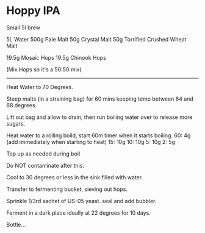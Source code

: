 


# Hoppy IPA

Small 5l brew

5L Water
500g Pale Malt 
50g Crystal Malt
50g Torrified Crushed Wheat Malt 

19.5g Mosaic Hops
19.5g Chinook Hops

(Mix Hops so it's a 50:50 mix)

---

Heat Water to 70 Degrees. 

Steep malts (in a straining bag) for 60 mins keeping temp between 64 and 68 degrees. 

Lift out bag and allow to drain, then run boiling water over to release more sugars. 




Heat water to a rolling boild, start 60m timer when it starts boiling.
60: 4g  (add immediately when starting to heat)
15: 10g
10: 10g
5: 10g
2: 5g


Top up as needed during boil

Do NOT contaminate after this. 

Cool to 30 degrees or less in the sink filled with water. 

Transfer to fermenting bucket, sieving out hops. 

Sprinkle 1/3rd sachet of US-05 yeast. seal and add bubbler. 

Ferment in a dark place ideally at 22 degrees for 10 days. 

Bottle... 